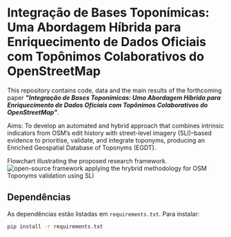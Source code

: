 # Integração de Bases Toponímicas: Uma Abordagem Híbrida para Enriquecimento de Dados Oficiais com Topônimos Colaborativos do OpenStreetMap

This repository contains code, data and the main results of the forthcoming paper ***"Integração de Bases Toponímicas: Uma Abordagem Híbrida para Enriquecimento de Dados Oficiais com Topônimos Colaborativos do OpenStreetMap"***.

Aims:
To develop an automated and hybrid approach that combines intrinsic indicators from OSM’s edit history with street-level imagery (SLI)–based evidence to prioritise, validate, and integrate toponyms, producing an Enriched Geospatial Database of Toponyms (EGDT).


Flowchart illustrating the proposed research framework.
![open-source framework applying the hrybrid methodology for OSM Toponyms validation using SLI](utils/paper04_flowchart_v3.png)


## Dependências

As dependências estão listadas em `requirements.txt`. Para instalar:

```bash
pip install -r requirements.txt
